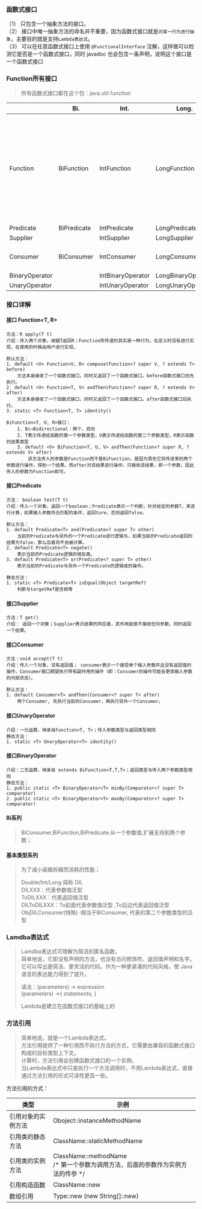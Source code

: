 ### 函数式接口
（1） 只包含一个抽象方法的接口。<br>
（2） 接口中唯一抽象方法的命名并不重要，因为函数式接口就是`对某一行为进行抽象`，主要目的就是支持`Lambda表达式`。<br>
（3） 可以在任意函数式接口上使用 `@FunctionalInterface` 注解，这样做可以检测它是否是一个函数式接口，同时 javadoc 也会包含一条声明，说明这个接口是一个函数式接口<br>



### Function所有接口

> 所有函数式接口都在这个包：java.util.function

| |Bi.| Int.| Long.| Double.| other|
| ---- | ---- | ---- |---- | ---- | ---- |
| Function | BiFunction | IntFunction |LongFunction|DoubleFunction|DoubleToIntFunction、DoubleToLongFunction、IntToDoubleFunction、LongToDoubleFunction、LongToIntFunction、IntToLongFunction、ToIntBiFunction、ToIntFunction、ToLongBiFunction、ToLongFunction、ToDoubleBiFunction、ToDoubleFunction|
| Predicate | BiPredicate | IntPredicate |LongPredicate|DoublePredicate||
| Supplier |      | IntSupplier |LongSupplier|DoubleSupplier|BooleanSupplier|
| Consumer | BiConsumer | IntConsumer |LongConsumer|DoubleConsumer|ObjIntConsumer、ObjLongConsumer、ObjDoubleConsumer|
| BinaryOperator ||IntBinaryOperator|LongBinaryOperator|DoubleBinaryOperator||
| UnaryOperator ||IntUnaryOperator|LongUnaryOperator|DoubleUnaryOperator||

### 接口详解

#### 接口 Function<T, R>
```
方法：R apply(T t)
介绍：传入两个对象，根据T返回R；Function所传递的其实是一种行为，在定义时没有进行实现，在使用的时候由用户进行实现。

默认方法：
1. default <V> Function<V, R> compose(Function<? super V, ? extends T> before)  
	方法本身接收了一个函数式接口，同时又返回了一个函数式接口。before函数式接口优先执行。
2. default <V> Function<T, V> andThen(Function<? super R, ? extends V> after)
	方法本身接收了一个函数式接口，同时又返回了一个函数式接口。after函数式接口后执行。
3. static <T> Function<T, T> identity()

BiFunction<T, U, R>接口：
	1. Bi→Bidirectional：两个，双向
	2. T表示传递给函数的第一个参数类型，U表示传递给函数的第二个参数类型，R表示函数的结果类型
	3. default <V> BiFunction<T, U, V> andThen(Function<? super R, ? extends V> after)
		该方法传入的参数是Function而不是BiFunction，是因为首先它将传进来的两个参数进行操作，得到一个结果，而after对该结果进行操作，只接收该结果，即一个参数，因此传入的参数为Function即可。
```

####  接口Predicate<T>
```
方法： boolean test(T t)
介绍：传入一个对象，返回一个boolean；Predicate表示一个判断，针对给定的参数T，来进行计算，如果输入参数符合匹配的条件，返回ture，否则返回false。

默认方法：
1. default Predicate<T> and(Predicate<? super T> other)
	当前的Predicate与另外的一个Predicate进行逻辑与，如果当前的Predicate返回的结果为false，那么后者将不会被计算。
2. default Predicate<T> negate()
	表示当前的Predicate逻辑的相反面。
3. default Predicate<T> or(Predicate<? super T> other)
	表示当前的Predicate与另外一个Predicate的逻辑或的操作。

静态方法：
1. static <T> Predicate<T> isEqual(Object targetRef)
	判断与targetRef是否相等
```

#### 接口Supplier<T>
```
方法：T get()
介绍：	返回一个对象；Supplier表示结果的供应者，其作用就是不接收任何参数，同时返回一个结果。
```

#### 接口Consumer<T>
```
方法：void accept(T t)
介绍：传入一个对象，没有返回值； consumer表示一个接受单个输入参数并且没有返回值的操作，Consumer接口期望执行带有副作用的操作（即：Consumer的操作可能会更改输入参数的内部状态）。

默认方法：
1. default Consumer<T> andThen(Consumer<? super T> after)
	两个Consumer, 先执行当前的Consumer，再执行另外一个Consumer。
```

#### 接口UnaryOperator<T>
```
介绍：一元运算，继承自Function<T, T>；传入参数类型与返回类型相同
静态方法：
1. static <T> UnaryOperator<T> identity()
```

#### 接口BinaryOperator<T> 
```
介绍：二无运算，继承自 extends BiFunction<T,T,T>；返回类型与传入两个参数类型相同
静态方法：
1. public static <T> BinaryOperator<T> minBy(Comparator<? super T> comparator)
2. public static <T> BinaryOperator<T> maxBy(Comparator<? super T> comparator)
```

#### Bi系列
> BiConsumer,BiFunction,BiPredicate:从一个参数值,扩展支持到两个参数；

#### 基本类型系列
> 为了减小装箱拆箱而消耗的性能；
> 
> Double/Int/Long 简称 DIL<br>
> DILXXX：代表参数值泛型<br>
> ToDILXXX：代表返回值泛型<br>
> DILToDILXXX：To前面代表参数值泛型 ,To后边代表返回值泛型<br>
> ObjDILConsumer(特殊) :相当于BiConsumer, 代表的第二个参数类型的泛型

### Lamdba表达式
> Lamdba表达式可理解为简洁的匿名函数，<br>
> 简单地说，它即没有声明的方法，也没有访问修饰符、返回值声明和名字。<br>
> 它可以写出更简洁、更灵活的代码。作为一种更紧凑的代码风格，使 Java 语言的表达能力得到了提升。<br>
> 
> 语法：(parameters) -> expression<br>
>      (parameters) ->{ statements; }<br>
>
> Lambda是建立在函数式接口的基础上的<br>

### 方法引用
>  简单地说，就是一个Lambda表达式。<br>
>  方法引用提供了一种引用而不执行方法的方式，它需要由兼容的函数式接口构成的目标类型上下文。<br>
>  计算时，方法引用会创建函数式接口的一个实例。<br>
> 当Lambda表达式中只是执行一个方法调用时，不用Lambda表达式，直接通过方法引用的形式可读性更高一些。<br>

方法引用的方式：

| 类型               | 示例                        |
| ------------------ | --------------------------- |
| 引用对象的实例方法 | Oboject::instanceMethodName |
| 引用类的静态方法   | ClassName::staticMethodName |
| 引用类的实例方法   | ClassName::methodName<br> /* 第一个参数为调用方法，后面的参数作为实例方法的传参 */ |
| 引用构造函数       | ClassName::new              |
| 数组引用  | Type::new (new String[]::new) |






